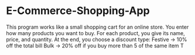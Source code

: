 # E-Commerce-Shopping-App
This program works like a small shopping cart for an online store.  You enter how many products you want to buy.  For each product, you give its name, price, and quantity.  At the end, you choose a discount type:  Festive → 10% off the total bill  Bulk → 20% off if you buy more than 5 of the same item  T
